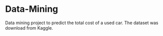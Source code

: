 # Data-Mining
Data mining project to predict the total cost of a used car. The dataset was download from Kaggle.
